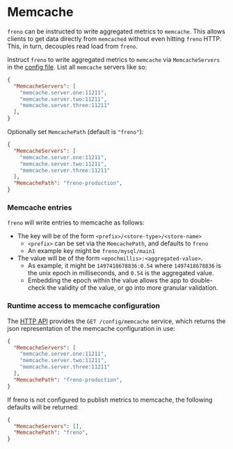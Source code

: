 # Memcache

`freno` can be instructed to write aggregated metrics to `memcache`. This allows clients to get data directly from `memcached` without even hitting `freno` HTTP. This, in turn, decouples read load from `freno`.

Instruct `freno` to write aggregated metrics to `memcache` via `MemcacheServers` in the [config file](../resources/freno.conf.sample.json). List all `memcache` servers like so:

```json
{
  "MemcacheServers": [
    "memcache.server.one:11211",
    "memcache.server.two:11211",
    "memcache.server.three:11211"
  ],
}
```

Optionally set `MemcachePath` (default is `"freno"`):
```json
{
  "MemcacheServers": [
    "memcache.server.one:11211",
    "memcache.server.two:11211",
    "memcache.server.three:11211"
  ],
  "MemcachePath": "freno-production",
}
```


### Memcache entries

`freno` will write entries to memcache as follows:

- The key will be of the form `<prefix>/<store-type>/<store-name>`
  - `<prefix>` can be set via the `MemcachePath`, and defaults to `freno`
  - An example key might be `freno/mysql/main1`
- The value will be of the form `<epochmillis>:<aggregated-value>`.
  - As example, it might be `1497418678836:0.54` where `1497418678836` is the unix epoch in milliseconds, and `0.54` is the aggregated value.
  - Embedding the epoch within the value allows the app to double-check the validity of the value, or go into more granular validation.

### Runtime access to memcache configuration

The [HTTP API](http.md) provides the `GET /config/memcache` service, which returns the json representation of the memcache configuration in use:

```json
{
  "MemcacheServers": [
    "memcache.server.one:11211",
    "memcache.server.two:11211",
    "memcache.server.three:11211"
  ],
  "MemcachePath": "freno-production",
}
```

If freno is not configured to publish metrics to memcache, the following defaults will be returned:

```json
{
  "MemcacheServers": [],
  "MemcachePath": "freno",
}
```

